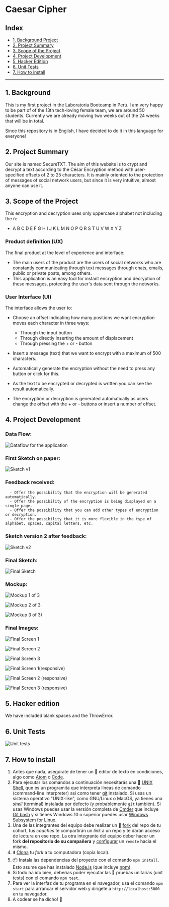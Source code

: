 # Caesar Cipher

## Index

* [1. Background Project](#1-background-project)
* [2. Project Summary](#2-project-summary)
* [3. Scope of the Project](#3-scope-of-the-project)
* [4. Project Development](#4-project-development)
* [5. Hacker Edition](#5-hacker-edition)
* [6. Unit Tests](#6-unit-tests)
* [7. How to install](#7-how-to-install)

***

## 1. Background

This is my first project in the Laboratoria Bootcamp in Perú. 
I am very happy to be part of of the 13th tech-loving female team, we are around 50 students.
Currently we are already moving two weeks out of the 24 weeks that will be in total.

Since this repository is in English, I have decided to do it in this language for everyone!


## 2. Project Summary

Our site is named SecureTXT. The aim of this website is to crypt and decrypt a text according to the César Encryption method with user-specified offsets of 2 to 25 characters.
It is mainly oriented to the protection of messages of social network users, but since it is very intuitive, almost anyone can use it.


## 3. Scope of the Project

This encryption and decryption uses only uppercase alphabet not including the ñ:

* A B C D E F G H I J K L M N O P Q R S T U V W X Y Z


### Product definition (UX)

The final product at the level of experience and interface:

* The main users of the product are the users of social networks who are constantly communicating through text messages through chats, emails, public or private posts, among others.
* This application is an easy tool for instant encryption and decryption of these messages, protecting the user's data sent through the networks.


### User Interface (UI)

The interface allows the user to:

* Choose an offset indicating how many positions we want encryption moves each character in three ways:
  * Through the input button 
  * Through directly inserting the amount of displacement
  * Through pressing the + or - button

* Insert a message (text) that we want to encrypt with a maximum of 500 characters.

* Automatically generate the encryption without the need to press any button or click for this.

* As the text to be encrypted or decrypted is written you can see the result automatically.

* The encryption or decryption is generated automatically as users change the offset with the + or - buttons or insert a number of offset. 


## 4. Project Development

### Data Flow:
![Dataflow for the application](https://user-images.githubusercontent.com/55853256/88960213-cb738a00-d268-11ea-9db3-3e69b7b3da26.jpg)

### First Sketch on paper:
![Sketch v1](https://user-images.githubusercontent.com/55853256/88959686-ff9a7b00-d267-11ea-8de2-8ba45c1b70f4.jpg)

### Feedback received:
      - Offer the possibility that the encryption will be generated automatically.
      - Offer the possibility of the encryption is being displayed on a single page.
      - Offer the possibility that you can add other types of encryption or decryption.
      - Offer the possibility that it is more flexible in the type of alphabet, spaces, capital letters, etc.


### Sketch version 2 after feedback:  
![Sketch v2](https://user-images.githubusercontent.com/55853256/88959825-3bcddb80-d268-11ea-9908-3bcd9107e863.jpg)
     
### Final Sketch:
![Final Sketch](https://user-images.githubusercontent.com/55853256/88960018-7f284a00-d268-11ea-8fcf-c9fdbc215a1a.jpg)


### Mockup:

![Mockup 1 of 3](https://user-images.githubusercontent.com/55853256/88958118-a16c9880-d265-11ea-881e-c49630b8a2e4.jpg)

![Mockup 2 of 3](https://user-images.githubusercontent.com/55853256/88959141-26a47d00-d267-11ea-897a-22c391a41c6a.jpg)

![Mockup 3 of 3)](https://user-images.githubusercontent.com/55853256/88959331-6d927280-d267-11ea-9a3d-4496f6668c8a.jpg)

### Final Images:


![Final Screen 1](https://user-images.githubusercontent.com/55853256/88999802-30f06680-d2bb-11ea-8ca6-56489325ff86.jpg)

![Final Screen 2](https://user-images.githubusercontent.com/55853256/88999855-5c735100-d2bb-11ea-9d6d-fdc02e5b1f91.jpg)

![Final Screen 3](https://user-images.githubusercontent.com/55853256/89000151-3ef2b700-d2bc-11ea-85a6-7d220bd4af37.jpg)


![Final Screen 1(responsive)](https://user-images.githubusercontent.com/55853256/89000256-8d07ba80-d2bc-11ea-846e-33e0469bfd4c.jpg)

![Final Screen 2 (responsive)](https://user-images.githubusercontent.com/55853256/89000301-a7419880-d2bc-11ea-821c-6c9d3442eb42.jpg)

![Final Screen 3 (responsive)](https://user-images.githubusercontent.com/55853256/89000341-bfb1b300-d2bc-11ea-86ec-5402efe86776.jpg)



## 5. Hacker edition

We have included blank spaces and the ThrowError.


## 6. Unit Tests

![Unit tests](https://user-images.githubusercontent.com/55853256/88945383-8c870980-d253-11ea-9ae8-09570b8beb24.jpg)

## 7. How to install

1. Antes que nada, asegúrate de tener un :pencil: editor de texto en
  condiciones, algo como [Atom](https://atom.io/) o
  [Code](https://code.visualstudio.com/).
2. Para ejecutar los comandos a continuación necesitarás una :shell:
  [UNIX Shell](https://github.com/Laboratoria/bootcamp/tree/master/topics/shell),
  que es un programita que interpreta líneas de comando (command-line
  interpreter) así como tener [git](https://github.com/Laboratoria/bootcamp/tree/master/topics/scm/01-git)
  instalado. Si usas un sistema operativo "UNIX-like", como GNU/Linux o MacOS,
  ya tienes una _shell_ (terminal) instalada por defecto (y probablemente `git`
  también). Si usas Windows puedes usar la versión completa de [Cmder](https://cmder.net/)
  que incluye [Git bash](https://git-scm.com/download/win) y si tienes Windows 10
  o superior puedes usar [Windows Subsystem for Linux](https://docs.microsoft.com/en-us/windows/wsl/install-win10).
3. Una de las integrantes del equipo debe realizar un :fork_and_knife:
  [fork](https://help.github.com/articles/fork-a-repo/) del repo de tu cohort,
  tus _coaches_ te compartirán un _link_ a un repo y te darán acceso de lectura
  en ese repo. La otra integrante del equipo deber hacer un fork **del
  repositorio de su compañera** y
  [configurar](https://gist.github.com/BCasal/026e4c7f5c71418485c1) un `remote`
  hacia el mismo.
4. :arrow_down: [Clona](https://help.github.com/articles/cloning-a-repository/)
  tu _fork_ a tu computadora (copia local).
5. 📦 Instala las dependencias del proyecto con el comando `npm install`. Esto
  asume que has instalado [Node.js](https://nodejs.org/) (que incluye [npm](https://docs.npmjs.com/)).
6. Si todo ha ido bien, deberías poder ejecutar las :traffic_light:
  pruebas unitarias (unit tests) con el comando `npm test`.
7. Para ver la interfaz de tu programa en el navegador, usa el comando
  `npm start` para arrancar el servidor web y dirígete a
  `http://localhost:5000` en tu navegador.
8. A codear se ha dicho! :rocket:

